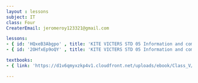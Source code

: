 ```yaml
--- 
layout : lessons 
subject: IT
class: Four
CreaterEmail: jeromeroy123321@gmail.com

lessons: 
- { id: 'HQxeB3Abgpo' , title: 'KITE VICTERS STD 05 Information and communication Technology Class 01 (First Bell-ഫസ്റ്റ് ബെല്‍)' }
- { id: '2OHfxEp9oQY' , title: 'KITE VICTERS STD 05 Information and communication Technology Class 02 (First Bell-ഫസ്റ്റ് ബെല്‍)' }

textbooks:
- { link: 'https://d1v6qmyxzkp4v1.cloudfront.net/uploads/ebook/Class_V/IT_5_E/1-56.pdf', title: 'IT ' , medium: '' }

---
```

